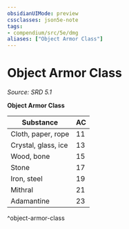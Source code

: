 ```yaml
---
obsidianUIMode: preview
cssclasses: json5e-note
tags:
- compendium/src/5e/dmg
aliases: ["Object Armor Class"]
---
```

# Object Armor Class
*Source: SRD 5.1* 

**Object Armor Class**

| Substance | AC |
|-----------|----|
| Cloth, paper, rope | 11 |
| Crystal, glass, ice | 13 |
| Wood, bone | 15 |
| Stone | 17 |
| Iron, steel | 19 |
| Mithral | 21 |
| Adamantine | 23 |
^object-armor-class